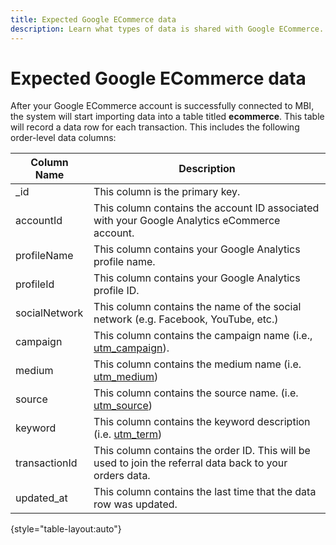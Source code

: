 ```yaml
---
title: Expected Google ECommerce data
description: Learn what types of data is shared with Google ECommerce.
---
```

# Expected Google ECommerce data

After your Google ECommerce account is successfully connected to MBI, the system will start importing data into a table titled **ecommerce**. This table will record a data row for each transaction. This includes the following order-level data columns:

| **Column Name** | **Description** |
|-----|-----|
| \_id | This column is the primary key. |
| accountId | This column contains the account ID associated with your Google Analytics eCommerce account. |
| profileName | This column contains your Google Analytics profile name. |
| profileId | This column contains your Google Analytics profile ID. |
| socialNetwork | This column contains the name of the social network (e.g. Facebook, YouTube, etc.) |
| campaign | This column contains the campaign name (i.e., [utm\_campaign](https://support.google.com/analytics/answer/1033867?hl=en)). |
| medium | This column contains the medium name (i.e. [utm\_medium](https://support.google.com/analytics/answer/1033867?hl=en)) |
| source | This column contains the source name. (i.e. [utm\_source](https://support.google.com/analytics/answer/1033867?hl=en)) |
| keyword | This column contains the keyword description (i.e. [utm\_term](https://support.google.com/analytics/answer/1033867?hl=en)) |
| transactionId | This column contains the order ID. This will be used to join the referral data back to your orders data. |
| updated\_at | This column contains the last time that the data row was updated. |

{style="table-layout:auto"}
